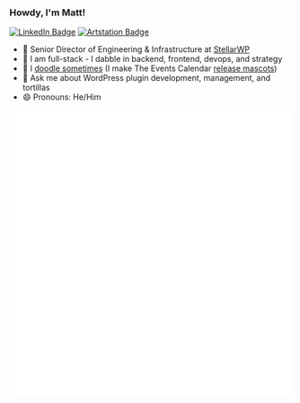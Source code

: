 ### Howdy, I'm Matt!

[![LinkedIn Badge](https://img.shields.io/badge/-LinkedIn-blue?logo=LinkedIn&labelColor=0076b5&color=0076b5&?style=flat-square&link=https://linkedin.com/in/matthew-batchelder/)](https://linkedin.com/in/matthew-batchelder/) [![Artstation Badge](https://img.shields.io/badge/artwork-black?link=https://artstation.com/borkweb)](https://artstation.com/borkweb)

- 🏢 Senior Director of Engineering & Infrastructure at [StellarWP](https://stellarwp.com)
- 🍴 I am full-stack - I dabble in backend, frontend, devops, and strategy
- 🎨 I [doodle sometimes](https://www.artstation.com/borkweb) (I make The Events Calendar [release mascots](https://www.artstation.com/borkweb/albums/3807820))
- 💬 Ask me about WordPress plugin development, management, and tortillas
- 😄 Pronouns: He/Him

![Metrics](https://github.com/borkweb/borkweb/blob/main/github-metrics.svg)
